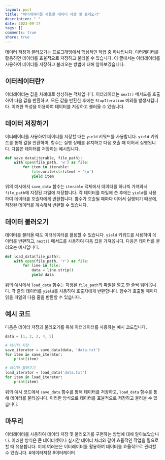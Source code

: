 ```yaml
---
layout: post
title: "이터레이터를 사용한 데이터 저장 및 불러오기"
description: " "
date: 2023-09-17
tags: []
comments: true
share: true
---
```


데이터 저장과 불러오기는 프로그래밍에서 핵심적인 작업 중 하나입니다. 이터레이터를 활용하면 데이터를 효율적으로 저장하고 불러올 수 있습니다. 이 글에서는 이터레이터를 사용하여 데이터를 저장하고 불러오는 방법에 대해 알아보겠습니다.

## 이터레이터란?

이터레이터는 값을 차례대로 생성하는 객체입니다. 이터레이터는 `next()` 메서드를 호출하여 다음 값을 반환하고, 모든 값을 반환한 후에는 `StopIteration` 예외를 발생시킵니다. 이러한 특성을 이용하여 데이터를 저장하고 불러올 수 있습니다.

## 데이터 저장하기

이터레이터를 사용하여 데이터를 저장할 때는 `yield` 키워드를 사용합니다. `yield` 키워드를 통해 값을 반환하며, 함수는 실행 상태를 유지하고 다음 호출 때 이어서 실행됩니다. 다음은 데이터를 저장하는 예시입니다.

```python
def save_data(iterable, file_path):
    with open(file_path, 'w') as file:
        for item in iterable:
            file.write(str(item) + '\n')
            yield item
```

위의 예시에서 `save_data` 함수는 `iterable` 객체에서 데이터를 하나씩 가져와서 `file_path`에 지정된 파일에 저장합니다. 각 데이터를 파일에 쓴 후에는 `yield`를 사용하여 데이터를 호출자에게 반환합니다. 함수가 호출될 때마다 이어서 실행되기 때문에, 저장된 데이터를 계속해서 반환할 수 있습니다.

## 데이터 불러오기

데이터를 불러올 때도 이터레이터를 활용할 수 있습니다. `yield` 키워드를 사용하여 데이터를 반환하고, `next()` 메서드를 사용하여 다음 값을 가져옵니다. 다음은 데이터를 불러오는 예시입니다.

```python
def load_data(file_path):
    with open(file_path, 'r') as file:
        for line in file:
            data = line.strip()
            yield data
```

위의 예시에서 `load_data` 함수는 지정된 `file_path`의 파일을 열고 한 줄씩 읽어옵니다. 각 줄의 데이터를 `yield`를 사용하여 호출자에게 반환합니다. 함수가 호출될 때마다 읽을 파일의 다음 줄을 반환할 수 있습니다.

## 예시 코드

다음은 데이터 저장과 불러오기를 위해 이터레이터를 사용하는 예시 코드입니다.

```python
data = [1, 2, 3, 4, 5]

# 데이터 저장
save_iterator = save_data(data, 'data.txt')
for item in save_iterator:
    print(item)

# 데이터 불러오기
load_iterator = load_data('data.txt')
for item in load_iterator:
    print(item)
```

위의 예시 코드에서 `save_data` 함수를 통해 데이터를 저장하고, `load_data` 함수를 통해 데이터를 불러옵니다. 이러한 방식으로 데이터를 효율적으로 저장하고 불러올 수 있습니다.

## 마무리

이터레이터를 사용하여 데이터 저장 및 불러오기를 구현하는 방법에 대해 알아보았습니다. 이러한 방식은 큰 데이터셋이나 실시간 데이터 처리와 같이 효율적인 작업을 필요로 할 때 유용합니다. 이제 여러분은 이터레이터를 활용하여 데이터를 효율적으로 관리할 수 있습니다. #데이터저장 #이터레이터
